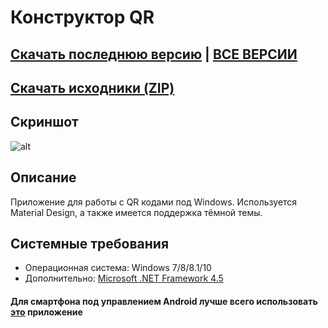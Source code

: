 # Конструктор QR 
## [Скачать последнюю версию](https://github.com/Zalexanninev15/QR-Maker/releases/download/1.3.0.1/App.zip) | [ВСЕ ВЕРСИИ](https://github.com/Zalexanninev15/QR-Maker/releases)
## [Скачать исходники (ZIP)](https://github.com/Zalexanninev15/QR-Maker/archive/master.zip) 
## Скриншот
![alt](https://i.imgur.com/MJPtUVg.jpg)
## Описание
Приложение для работы с QR кодами под Windows. Используется Material Design, а также имеется поддержка тёмной темы.
## Системные требования
* Операционная система: Windows 7/8/8.1/10
* Дополнительно: [Microsoft .NET Framework 4.5](https://www.microsoft.com/ru-ru/download/details.aspx?id=30653)
#### Для смартфона под управлением Android лучше всего использовать [это](https://yadi.sk/d/nlMXO_fZT4-UTA) приложение
